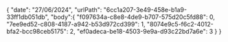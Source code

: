 { 
  "date": "27/06/2024",
  "urlPath": "6cc1a207-3e49-458e-b1a9-33ff1db051db",
  "body":{
  "f097634a-c8e8-4de9-b707-575d20c5fd88": 0,
  "7ee9ed52-c808-4187-a942-b53d972cd399": 1,
  "8074e9c5-f6c2-4012-bfa2-bcc98ceb5175": 2,
  "ef0adeca-be18-4503-9e9a-d93c22bd7a6e": 3
}
}
